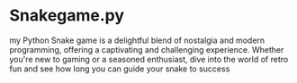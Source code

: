 # Snakegame.py
my Python Snake game is a delightful blend of nostalgia and modern programming, offering a captivating and challenging experience. Whether you're new to gaming or a seasoned enthusiast, dive into the world of retro fun and see how long you can guide your snake to success
